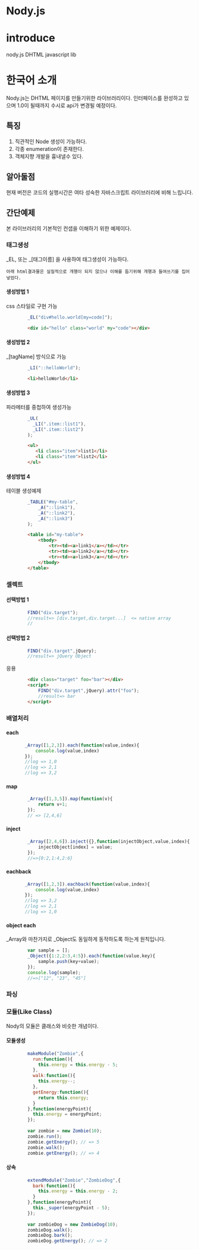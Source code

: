 Nody.js
=======

# introduce #
nody.js DHTML javascript lib

# 한국어 소개 #
Nody.js는 DHTML 페이지를 만들기위한 라이브러리이다.
인터페이스를 완성하고 있으며 1.0이 될때까지 수시로 api가 변경될 예정이다.

## 특징 #
1. 직관적인 Node 생성이 가능하다.
2. 각종 enumeration이 존재한다.
3. 객체지향 개발을 흉내낼수 있다.

## 알아둘점 #
현재 버전은 코드의 실행시간은 여타 성숙한 자바스크립트 라이브러리에 비해 느립니다.

## 간단예제 #
본 라이브러리의 기본적인 컨샙을 이해하기 위한 예제이다.

### 태그생성 #
_EL, 또는 _[태그이름] 을 사용하여 태그생성이 가능하다.
```
아래 html결과물은 실질적으로 개행이 되지 않으나 이해를 돕기위해 개행과 들여쓰기를 집어넣었다.
```

#### 생성방법 1 #
css 스타일로 구현 가능

```javascript
        _EL("div#hello.world[my=code]"); 
```
```html
        <div id="hello" class="world" my="code"></div>
```

#### 생성방법 2 #        
_[tagName] 방식으로 가능

```javascript
        _LI("::helloWorld");
```
```html
        <li>helloWorld</li>
``` 

#### 생성방법 3 #
파라메터를 중첩하여 생성가능

```javascript
        _UL(
          _LI(".item::list1"),
          _LI(".item::list2")
        );
```
```html
        <ul>
           <li class="item">list1</li>
           <li class="item">list2</li>
        </ul>
``` 

#### 생성방법 4 #
테이블 생성예제

```javascript
        _TABLE("#my-table",
            _A("::link1"),
            _A("::link2"),
            _A("::link3")
        );
```
```html
        <table id="my-table">
            <tbody>
                <tr><td><a>link1</a></td></tr>
                <tr><td><a>link2</a></td></tr>
                <tr><td><a>link3</a></td></tr>
            </tbody>
        </table>
```


### 셀렉트 #

#### 선택방법 1 #
```javascript
        FIND("div.target");
        //result=> [div.target,div.target...]  <= native array
        //
```

#### 선택방법 2 #
```javascript
        FIND("div.target",jQuery);
        //result=> jQuery Object
```
응용
```html
        <div class="target" foo="bar"></div>
        <script>
            FIND("div.target",jQuery).attr("foo");
            //result=> bar
        </script>
```

### 배열처리 #

#### each #
```javascript
       _Array([1,2,3]).each(function(value,index){
           console.log(value,index)
       });
       //log => 1,0
       //log => 2,1
       //log => 3,2
```

#### map #
```javascript
        _Array([1,3,5]).map(function(v){
            return v+1;
        });
        // => [2,4,6]
```

#### inject #
```javascript
        _Array([2,4,6]).inject({},function(injectObject,value,index){
            injectObject[index] = value;
        });
        //=>{0:2,1:4,2:6}
```

#### eachback #
```javascript
       _Array([1,2,3]).eachback(function(value,index){
           console.log(value,index)
       });
       //log => 3,2
       //log => 2,1
       //log => 1,0
```

#### object each #
_Array와 마찬가지로 _Object도 동일하게 동작하도록 하는게 원칙입니다.
```javascript
        var sample = [];
        _Object({1:2,2:3,4:5}).each(function(value,key){
            sample.push(key+value);
        });
        console.log(sample);
        //=>["12", "23", "45"]
```

### 파싱 #


### 모듈(Like Class) #
Nody의 모듈은 클래스와 비슷한 개념이다.

#### 모듈생성 #

```javascript
        makeModule("Zombie",{
          run:function(){
            this.energy = this.energy - 5;
          },
          walk:function(){
            this.energy--;
          },
          getEnergy:function(){
            return this.energy;
          }
        },function(energyPoint){
          this.energy = energyPoint;
        });
        
        var zombie = new Zombie(10);
        zombie.run();
        zombie.getEnergy(); // => 5
        zombie.walk();
        zombie.getEnergy(); // => 4
```



#### 상속 #
        
```javascript
        extendModule("Zombie","ZombieDog",{
          bark:function(){
            this.energy = this.energy - 2;
          }
        },function(energyPoint){
          this._super(energyPoint - 5);
        });
        
        var zombieDog = new ZombieDog(10);
        zombieDog.walk();
        zombieDog.bark();
        zombieDog.getEnergy(); // => 2
```
        


